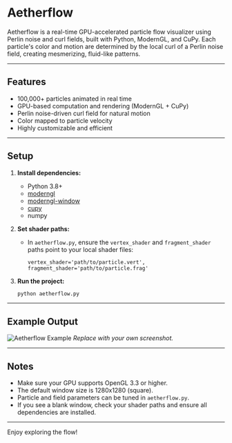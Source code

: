 # Aetherflow

Aetherflow is a real-time GPU-accelerated particle flow visualizer using Perlin noise and curl fields, built with Python, ModernGL, and CuPy. Each particle's color and motion are determined by the local curl of a Perlin noise field, creating mesmerizing, fluid-like patterns.

---

## Features

- 100,000+ particles animated in real time
- GPU-based computation and rendering (ModernGL + CuPy)
- Perlin noise-driven curl field for natural motion
- Color mapped to particle velocity
- Highly customizable and efficient

---

## Setup

1. **Install dependencies:**
   - Python 3.8+
   - [moderngl](https://moderngl.readthedocs.io/)
   - [moderngl-window](https://github.com/moderngl/moderngl-window)
   - [cupy](https://cupy.dev/)
   - numpy

2. **Set shader paths:**
   - In `aetherflow.py`, ensure the `vertex_shader` and `fragment_shader` paths point to your local shader files:
     ```
     vertex_shader='path/to/particle.vert',
     fragment_shader='path/to/particle.frag'
     ```

3. **Run the project:**
   ```bash
   python aetherflow.py
   ```

---

## Example Output

![Aetherflow Example](path/to/example_image.png)
*Replace with your own screenshot.*

---

## Notes

- Make sure your GPU supports OpenGL 3.3 or higher.
- The default window size is 1280x1280 (square).
- Particle and field parameters can be tuned in `aetherflow.py`.
- If you see a blank window, check your shader paths and ensure all dependencies are installed.

---

Enjoy exploring the flow!

